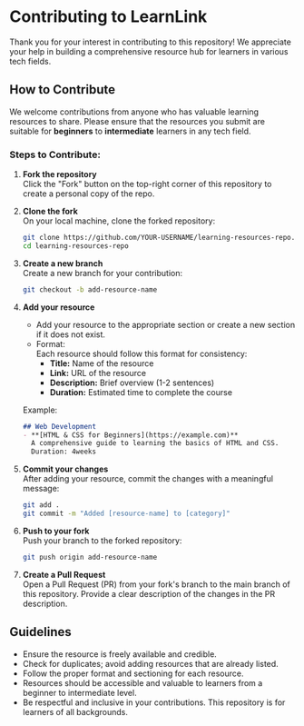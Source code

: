 # Contributing to LearnLink

Thank you for your interest in contributing to this repository! We appreciate your help in building a comprehensive resource hub for learners in various tech fields.

## How to Contribute

We welcome contributions from anyone who has valuable learning resources to share. Please ensure that the resources you submit are suitable for **beginners** to **intermediate** learners in any tech field. 

### Steps to Contribute:

1. **Fork the repository**  
   Click the "Fork" button on the top-right corner of this repository to create a personal copy of the repo.

2. **Clone the fork**  
   On your local machine, clone the forked repository:
   ```bash
   git clone https://github.com/YOUR-USERNAME/learning-resources-repo.git
   cd learning-resources-repo
   ```

3. **Create a new branch**  
   Create a new branch for your contribution:
   ```bash
   git checkout -b add-resource-name
   ```

4. **Add your resource**  
   - Add your resource to the appropriate section or create a new section if it does not exist.
   - Format:  
     Each resource should follow this format for consistency:
     - **Title:** Name of the resource  
     - **Link:** URL of the resource  
     - **Description:** Brief overview (1-2 sentences)  
     - **Duration:** Estimated time to complete the course 
   
   Example:
   ```markdown
   ## Web Development
   - **[HTML & CSS for Beginners](https://example.com)**  
     A comprehensive guide to learning the basics of HTML and CSS.  
     Duration: 4weeks
   ```

5. **Commit your changes**  
   After adding your resource, commit the changes with a meaningful message:
   ```bash
   git add .
   git commit -m "Added [resource-name] to [category]"
   ```

6. **Push to your fork**  
   Push your branch to the forked repository:
   ```bash
   git push origin add-resource-name
   ```

7. **Create a Pull Request**  
   Open a Pull Request (PR) from your fork's branch to the main branch of this repository. Provide a clear description of the changes in the PR description.

## Guidelines

- Ensure the resource is freely available and credible.
- Check for duplicates; avoid adding resources that are already listed.
- Follow the proper format and sectioning for each resource.
- Resources should be accessible and valuable to learners from a beginner to intermediate level.
- Be respectful and inclusive in your contributions. This repository is for learners of all backgrounds.
